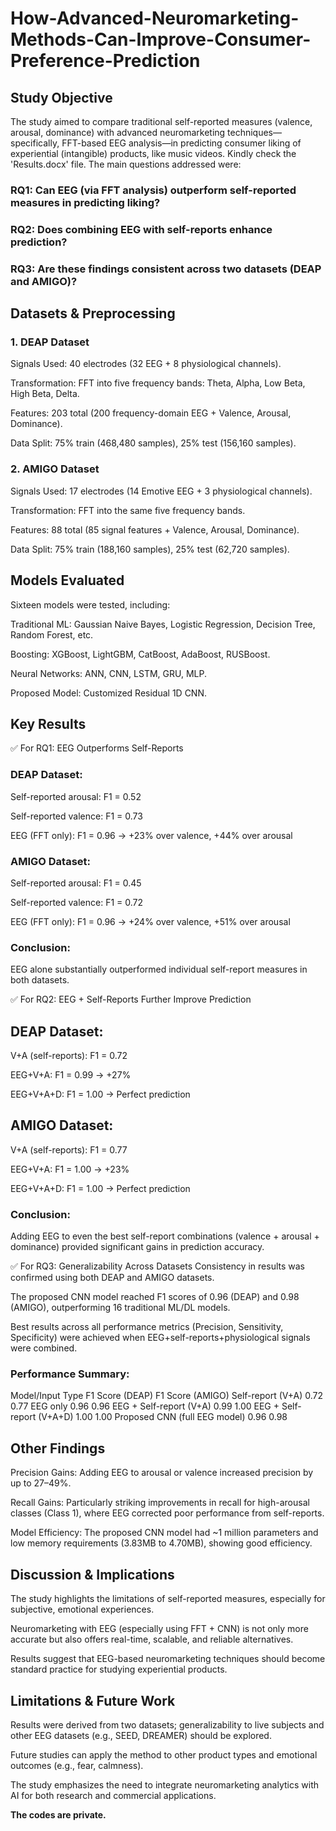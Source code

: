 # How-Advanced-Neuromarketing-Methods-Can-Improve-Consumer-Preference-Prediction

## Study Objective

The study aimed to compare traditional self-reported measures (valence, arousal, dominance) with advanced neuromarketing techniques—specifically, FFT-based EEG analysis—in predicting consumer liking of experiential (intangible) products, like music videos. Kindly check the 'Results.docx' file. The main questions addressed were:

### RQ1: Can EEG (via FFT analysis) outperform self-reported measures in predicting liking?

### RQ2: Does combining EEG with self-reports enhance prediction?

### RQ3: Are these findings consistent across two datasets (DEAP and AMIGO)?

## Datasets & Preprocessing

### 1. DEAP Dataset
Signals Used: 40 electrodes (32 EEG + 8 physiological channels).

Transformation: FFT into five frequency bands: Theta, Alpha, Low Beta, High Beta, Delta.

Features: 203 total (200 frequency-domain EEG + Valence, Arousal, Dominance).

Data Split: 75% train (468,480 samples), 25% test (156,160 samples).

### 2. AMIGO Dataset
Signals Used: 17 electrodes (14 Emotive EEG + 3 physiological channels).

Transformation: FFT into the same five frequency bands.

Features: 88 total (85 signal features + Valence, Arousal, Dominance).

Data Split: 75% train (188,160 samples), 25% test (62,720 samples).

## Models Evaluated
Sixteen models were tested, including:

Traditional ML: Gaussian Naive Bayes, Logistic Regression, Decision Tree, Random Forest, etc.

Boosting: XGBoost, LightGBM, CatBoost, AdaBoost, RUSBoost.

Neural Networks: ANN, CNN, LSTM, GRU, MLP.

Proposed Model: Customized Residual 1D CNN.

## Key Results
✅ For RQ1: EEG Outperforms Self-Reports

### DEAP Dataset:

Self-reported arousal: F1 = 0.52

Self-reported valence: F1 = 0.73

EEG (FFT only): F1 = 0.96 → +23% over valence, +44% over arousal

### AMIGO Dataset:

Self-reported arousal: F1 = 0.45

Self-reported valence: F1 = 0.72

EEG (FFT only): F1 = 0.96 → +24% over valence, +51% over arousal

### Conclusion:

EEG alone substantially outperformed individual self-report measures in both datasets.

✅ For RQ2: EEG + Self-Reports Further Improve Prediction
## DEAP Dataset:

V+A (self-reports): F1 = 0.72

EEG+V+A: F1 = 0.99 → +27%

EEG+V+A+D: F1 = 1.00 → Perfect prediction

## AMIGO Dataset:

V+A (self-reports): F1 = 0.77

EEG+V+A: F1 = 1.00 → +23%

EEG+V+A+D: F1 = 1.00 → Perfect prediction

### Conclusion: 

Adding EEG to even the best self-report combinations (valence + arousal + dominance) provided significant gains in prediction accuracy.

✅ For RQ3: Generalizability Across Datasets
Consistency in results was confirmed using both DEAP and AMIGO datasets.

The proposed CNN model reached F1 scores of 0.96 (DEAP) and 0.98 (AMIGO), outperforming 16 traditional ML/DL models.

Best results across all performance metrics (Precision, Sensitivity, Specificity) were achieved when EEG+self-reports+physiological signals were combined.

### Performance Summary:
Model/Input Type	F1 Score (DEAP)	F1 Score (AMIGO)
Self-report (V+A)	0.72	0.77
EEG only	0.96	0.96
EEG + Self-report (V+A)	0.99	1.00
EEG + Self-report (V+A+D)	1.00	1.00
Proposed CNN (full EEG model)	0.96	0.98

## Other Findings

Precision Gains: Adding EEG to arousal or valence increased precision by up to 27–49%.

Recall Gains: Particularly striking improvements in recall for high-arousal classes (Class 1), where EEG corrected poor performance from self-reports.

Model Efficiency: The proposed CNN model had ~1 million parameters and low memory requirements (3.83MB to 4.70MB), showing good efficiency.

## Discussion & Implications
The study highlights the limitations of self-reported measures, especially for subjective, emotional experiences.

Neuromarketing with EEG (especially using FFT + CNN) is not only more accurate but also offers real-time, scalable, and reliable alternatives.

Results suggest that EEG-based neuromarketing techniques should become standard practice for studying experiential products.

## Limitations & Future Work
Results were derived from two datasets; generalizability to live subjects and other EEG datasets (e.g., SEED, DREAMER) should be explored.

Future studies can apply the method to other product types and emotional outcomes (e.g., fear, calmness).

The study emphasizes the need to integrate neuromarketing analytics with AI for both research and commercial applications.

**The codes are private.**

